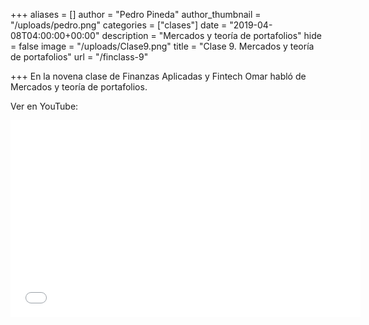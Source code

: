 +++
aliases = []
author = "Pedro Pineda"
author_thumbnail = "/uploads/pedro.png"
categories = ["clases"]
date = "2019-04-08T04:00:00+00:00"
description = "Mercados y teoría de portafolios"
hide = false
image = "/uploads/Clase9.png"
title = "Clase 9. Mercados y teoría de portafolios"
url = "/finclass-9"

+++
En la novena clase de Finanzas Aplicadas y Fintech Omar habló de Mercados y teoría de portafolios.

Ver en YouTube:

<iframe width="560" height="315" src="[https://www.youtube.com/embed/4PvgNcPZGY4](https://www.youtube.com/embed/4PvgNcPZGY4 "https://www.youtube.com/embed/4PvgNcPZGY4")" frameborder="0" allow="accelerometer; autoplay; encrypted-media; gyroscope; picture-in-picture" allowfullscreen></iframe>